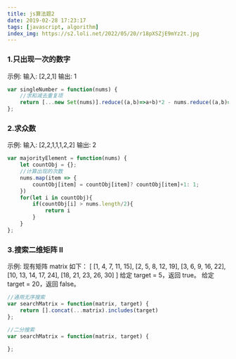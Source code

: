 ```yaml
---
title: js算法题2
date: 2019-02-28 17:23:17
tags: [javascript, algorithm]
index_img: https://s2.loli.net/2022/05/20/r18pXSZjE9mYz2t.jpg
---
```



### 1.只出现一次的数字
示例:
输入: [2,2,1]
输出: 1

```javascript
var singleNumber = function(nums) {
    //求和减去重复项
    return [...new Set(nums)].reduce((a,b)=>a+b)*2 - nums.reduce((a,b)=> a+b)
};
```

### 2.求众数
示例:
输入: [2,2,1,1,1,2,2]
输出: 2
```javascript
var majorityElement = function(nums) {
    let countObj = {};
    //计算出现的次数
    nums.map(item => {
        countObj[item] = countObj[item]? countObj[item]+1: 1;
    })
    for(let i in countObj){
        if(countObj[i] > nums.length/2){
            return i
        }
    }
};
```

### 3.搜索二维矩阵 II
示例:
现有矩阵 matrix 如下：
[
  [1,   4,  7, 11, 15],
  [2,   5,  8, 12, 19],
  [3,   6,  9, 16, 22],
  [10, 13, 14, 17, 24],
  [18, 21, 23, 26, 30]
]
给定 target = 5，返回 true。
给定 target = 20，返回 false。

```javascript
//通用无序搜索
var searchMatrix = function(matrix, target) {
    return [].concat(...matrix).includes(target)
};
```

```javascript
//二分搜索
var searchMatrix = function(matrix, target) {
    
};
```
